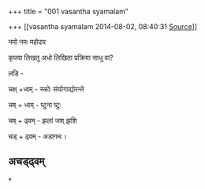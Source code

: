 +++
title = "001 vasantha syamalam"

+++
[[vasantha syamalam	2014-08-02, 08:40:31 [Source](https://groups.google.com/g/samskrita/c/ryNoLCKecys)]]



नमो नमः महोदय

  

कृपया लिखतु अधो लिखिता प्रक्रिया साधु वा?

  

लडि -

  

चक्ष् +ध्वम् - स्कोः संयोगाद्योरन्ते

चष् + ध्वम् - ष्टुना ष्टुः  

चष् + ढ्वम् - झलां जश् झशि

चड् + ढ्वम् - अडागमः।

अचड्ढ्वम्  
--  
\*  

